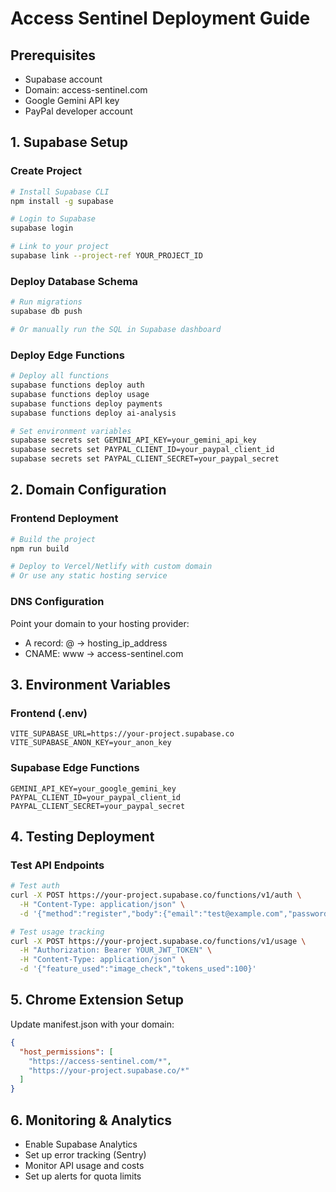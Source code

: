# Access Sentinel Deployment Guide

## Prerequisites
- Supabase account
- Domain: access-sentinel.com
- Google Gemini API key
- PayPal developer account

## 1. Supabase Setup

### Create Project
```bash
# Install Supabase CLI
npm install -g supabase

# Login to Supabase
supabase login

# Link to your project
supabase link --project-ref YOUR_PROJECT_ID
```

### Deploy Database Schema
```bash
# Run migrations
supabase db push

# Or manually run the SQL in Supabase dashboard
```

### Deploy Edge Functions
```bash
# Deploy all functions
supabase functions deploy auth
supabase functions deploy usage
supabase functions deploy payments
supabase functions deploy ai-analysis

# Set environment variables
supabase secrets set GEMINI_API_KEY=your_gemini_api_key
supabase secrets set PAYPAL_CLIENT_ID=your_paypal_client_id
supabase secrets set PAYPAL_CLIENT_SECRET=your_paypal_secret
```

## 2. Domain Configuration

### Frontend Deployment
```bash
# Build the project
npm run build

# Deploy to Vercel/Netlify with custom domain
# Or use any static hosting service
```

### DNS Configuration
Point your domain to your hosting provider:
- A record: @ → hosting_ip_address
- CNAME: www → access-sentinel.com

## 3. Environment Variables

### Frontend (.env)
```
VITE_SUPABASE_URL=https://your-project.supabase.co
VITE_SUPABASE_ANON_KEY=your_anon_key
```

### Supabase Edge Functions
```
GEMINI_API_KEY=your_google_gemini_key
PAYPAL_CLIENT_ID=your_paypal_client_id
PAYPAL_CLIENT_SECRET=your_paypal_secret
```

## 4. Testing Deployment

### Test API Endpoints
```bash
# Test auth
curl -X POST https://your-project.supabase.co/functions/v1/auth \
  -H "Content-Type: application/json" \
  -d '{"method":"register","body":{"email":"test@example.com","password":"password123"}}'

# Test usage tracking
curl -X POST https://your-project.supabase.co/functions/v1/usage \
  -H "Authorization: Bearer YOUR_JWT_TOKEN" \
  -H "Content-Type: application/json" \
  -d '{"feature_used":"image_check","tokens_used":100}'
```

## 5. Chrome Extension Setup

Update manifest.json with your domain:
```json
{
  "host_permissions": [
    "https://access-sentinel.com/*",
    "https://your-project.supabase.co/*"
  ]
}
```

## 6. Monitoring & Analytics

- Enable Supabase Analytics
- Set up error tracking (Sentry)
- Monitor API usage and costs
- Set up alerts for quota limits